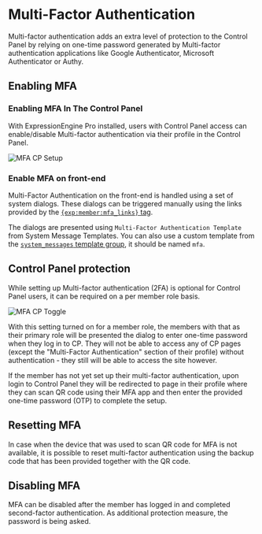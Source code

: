 <!--
    This source file is part of the open source project
    ExpressionEngine User Guide (https://github.com/ExpressionEngine/ExpressionEngine-User-Guide)

    @link      https://expressionengine.com/
    @copyright Copyright (c) 2003-2021, Packet Tide, LLC (https://packettide.com)
    @license   https://expressionengine.com/license Licensed under Apache License, Version 2.0
-->

# Multi-Factor Authentication

Multi-factor authentication adds an extra level of protection to the Control Panel by relying on one-time password generated by Multi-factor authentication applications like Google Authenticator, Microsoft Authenticator or Authy.

## Enabling MFA 

### Enabling MFA In The Control Panel

With ExpressionEngine Pro installed, users with Control Panel access can enable/disable Multi-factor authentication via their profile in the Control Panel. 

![MFA CP Setup](/_images/2fa-cp-setup.png)

### Enable MFA on front-end

Multi-Factor Authentication on the front-end is handled using a set of system dialogs. These dialogs can be triggered manually using the links provided by the [`{exp:member:mfa_links}` tag](member/mfa.md).

The dialogs are presented using `Multi-Factor Authentication Template` from System Message Templates. You can also use a custom template from the [`system_messages` template group](/control-panel/template-manager.md#custom-system-messages), it should be named `mfa`.

## Control Panel protection

While setting up Multi-factor authentication (2FA) is optional for Control Panel users, it can be required on a per member role basis.

![MFA CP Toggle](/_images/2fa-cp-toggle.png)

With this setting turned on for a member role, the members with that as their primary role will be presented the dialog to enter one-time password when they log in to CP. They will not be able to access any of CP pages (except the "Multi-Factor Authentication" section of their profile) without authentication - they still will be able to access the site however.  

If the member has not yet set up their multi-factor authentication, upon login to Control Panel they will be redirected to page in their profile where they can scan QR code using their MFA app and then enter the provided one-time password (OTP) to complete the setup.

## Resetting MFA

In case when the device that was used to scan QR code for MFA is not available, it is possible to reset multi-factor authentication using the backup code that has been provided together with the QR code. 

## Disabling MFA

MFA can be disabled after the member has logged in and completed second-factor authentication. As additional protection measure, the password is being asked.

